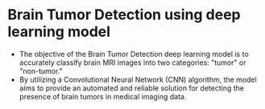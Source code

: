 # Brain Tumor Detection using deep learning model 
- The objective of the Brain Tumor Detection deep learning model is to accurately classify brain MRI images into two categories: "tumor" or "non-tumor."
- By utilizing a Convolutional Neural Network (CNN) algorithm, the model aims to provide an automated and reliable solution for detecting the presence of brain tumors in medical imaging data.
